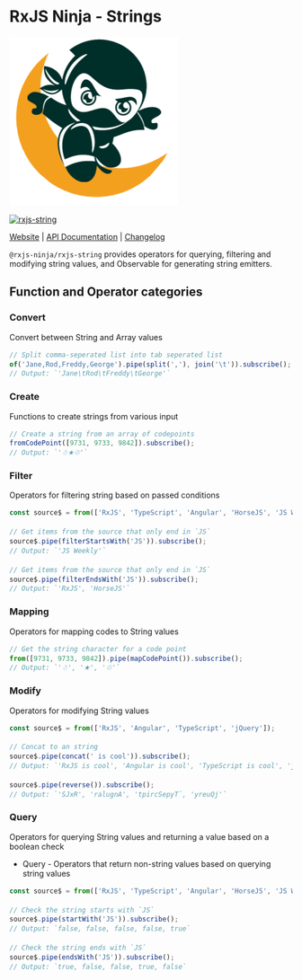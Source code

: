 # RxJS Ninja - Strings

![The RXJS Ninja Logo](https://raw.githubusercontent.com/rxjs-ninja/rxjs-ninja/main/assets/logo.png)

[![rxjs-string](https://img.shields.io/npm/v/@rxjs-ninja/rxjs-string?label=@rxjs-ninja/rxjs-string)](https://www.npmjs.com/package/@rxjs-ninja/rxjs-string)

[Website](https://rxjs.ninja)
|
[API Documentation](https://rxjs.ninja/modules/string.html)
|
[Changelog](https://github.com/rxjs-ninja/rxjs-ninja/blob/main/libs/rxjs/string/CHANGELOG.md)

`@rxjs-ninja/rxjs-string` provides operators for querying, filtering and modifying string values, and Observable for
generating string emitters.

## Function and Operator categories

### Convert

Convert between String and Array values

```ts
// Split comma-seperated list into tab seperated list
of('Jane,Rod,Freddy,George').pipe(split(','), join('\t')).subscribe();
// Output: `'Jane\tRod\tFreddy\tGeorge'`
```

### Create

Functions to create strings from various input

```ts
// Create a string from an array of codepoints
fromCodePoint([9731, 9733, 9842]).subscribe();
// Output: `'☃★♲'`
```

### Filter

Operators for filtering string based on passed conditions

```ts
const source$ = from(['RxJS', 'TypeScript', 'Angular', 'HorseJS', 'JS Weekly']);

// Get items from the source that only end in `JS`
source$.pipe(filterStartsWith('JS')).subscribe();
// Output: `'JS Weekly'`

// Get items from the source that only end in `JS`
source$.pipe(filterEndsWith('JS')).subscribe();
// Output: `'RxJS', 'HorseJS'`
```

### Mapping

Operators for mapping codes to String values

```ts
// Get the string character for a code point
from([9731, 9733, 9842]).pipe(mapCodePoint()).subscribe();
// Output: `'☃', '★', '♲'`
```

### Modify

Operators for modifying String values

```ts
const source$ = from(['RxJS', 'Angular', 'TypeScript', 'jQuery']);

// Concat to an string
source$.pipe(concat(' is cool')).subscribe();
// Output: `'RxJS is cool', 'Angular is cool', 'TypeScript is cool', 'jQuery is cool'`

source$.pipe(reverse()).subscribe();
// Output: `'SJxR', 'ralugnA', 'tpircSepyT`, 'yreuQj'`
```

### Query

Operators for querying String values and returning a value based on a boolean check

- Query - Operators that return non-string values based on querying string values

```ts
const source$ = from(['RxJS', 'TypeScript', 'Angular', 'HorseJS', 'JS Weekly']);

// Check the string starts with `JS`
source$.pipe(startWith('JS')).subscribe();
// Output: `false, false, false, false, true`

// Check the string ends with `JS`
source$.pipe(endsWith('JS')).subscribe();
// Output: `true, false, false, true, false`
```
